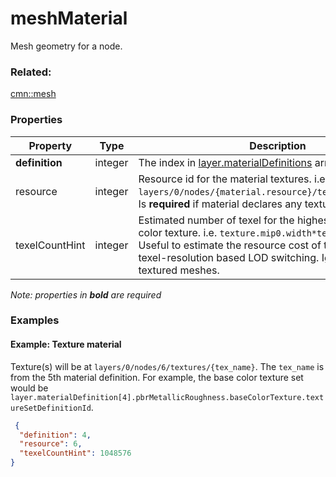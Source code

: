 # meshMaterial

Mesh geometry for a node.

### Related:

[cmn::mesh](mesh.cmn.md)
### Properties

| Property | Type | Description |
| --- | --- | --- |
| **definition** | integer | The index in [layer.materialDefinitions](3DSceneLayer.cmn.md) array. |
| resource | integer | Resource id for the material textures. i.e: `layers/0/nodes/{material.resource}/textures/{tex_name}`. Is **required** if material declares any textures. |
| texelCountHint | integer | Estimated number of texel for the highest resolution base color texture. i.e. `texture.mip0.width*texture.mip0.height`. Useful to estimate the resource cost of this node and/or texel-resolution based LOD switching. Ignored for un-textured meshes. |

*Note: properties in **bold** are required*

### Examples 

#### Example: Texture material 

Texture(s) will be at `layers/0/nodes/6/textures/{tex_name}`. The `tex_name` is from the 5th material definition. For example, the base color texture set would be `layer.materialDefinition[4].pbrMetallicRoughness.baseColorTexture.textureSetDefinitionId`. 

```json
 {
  "definition": 4,
  "resource": 6,
  "texelCountHint": 1048576
} 
```

